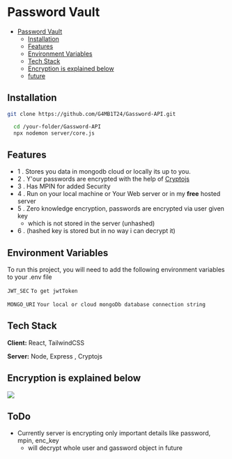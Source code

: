# Password Vault
- [Password Vault](#password-vault)
  - [Installation](#installation)
  - [Features](#features)
  - [Environment Variables](#environment-variables)
  - [Tech Stack](#tech-stack)
  - [Encryption is explained below](#encryption-is-explained-below)
  - [future](#future)

## Installation

```bash
git clone https://github.com/G4MB1T24/Gassword-API.git

```
```bash
  cd /your-folder/Gassword-API
  npx nodemon server/core.js
```
    
## Features

- 1 . Stores you data in mongodb cloud or locally its up to you.
- 2 . Y'our passwords are encrypted with the help of [Cryptojs](https://www.npmjs.com/package/crypto-js)
- 3 . Has MPIN for added Security
- 4 . Run on your local machine or Your Web server or in my **free** hosted server
- 5 . Zero knowledge encryption, passwords are encrypted via user given key 
   - which is not stored in the server (unhashed) 
- 6 . (hashed key is stored but in no way i can decrypt it)
## Environment Variables

To run this project, you will need to add the following environment variables to your .env file


`JWT_SEC`  ````To get jwtToken````

`MONGO_URI`  ````Your local or cloud mongoDb database connection string````


## Tech Stack

**Client:** React, TailwindCSS

**Server:** Node, Express , Cryptojs

## Encryption is explained below 
  
<img src="https://i.imgur.com/6VBRnsW.jpg"> </img>

## ToDo
  - Currently server is encrypting only important details like password, mpin, enc_key
    - will decrypt whole user and gassword object in future


